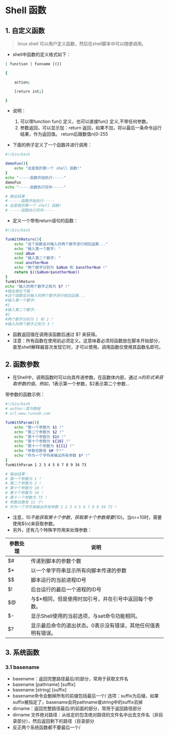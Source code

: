# Shell 函数

## 1. 自定义函数

>linux shell 可以用户定义函数，然后在shell脚本中可以随便调用。

* shell中函数的定义格式如下：

```sh
[ function ] funname [()]

{

    action;

    [return int;]

}
```

* 说明：
    1. 可以带function fun() 定义，也可以直接fun() 定义,不带任何参数。
    2. 参数返回，可以显示加：return 返回，如果不加，将以最后一条命令运行结果，作为返回值。 return后跟数值n(0-255

* 下面的例子定义了一个函数并进行调用：

```sh
#!/bin/bash

demoFun(){
    echo "这是我的第一个 shell 函数!"
}
echo "-----函数开始执行-----"
demoFun
echo "-----函数执行完毕-----"

# 输出结果：
# -----函数开始执行-----
# 这是我的第一个 shell 函数!
# -----函数执行完毕-----
```

* 定义一个带有return语句的函数：

```sh
#!/bin/bash

funWithReturn(){
    echo "这个函数会对输入的两个数字进行相加运算..."
    echo "输入第一个数字: "
    read aNum
    echo "输入第二个数字: "
    read anotherNum
    echo "两个数字分别为 $aNum 和 $anotherNum !"
    return $(($aNum+$anotherNum))
}
funWithReturn
echo "输入的两个数字之和为 $? !"
#输出类似下面：
#这个函数会对输入的两个数字进行相加运算...
#输入第一个数字:
#1
#输入第二个数字:
#2
#两个数字分别为 1 和 2 !
#输入的两个数字之和为 3 !

```

* 函数返回值在调用该函数后通过 $? 来获得。
* 注意：所有函数在使用前必须定义。这意味着必须将函数放在脚本开始部分，直至shell解释器首次发现它时，才可以使用。调用函数仅使用其函数名即可。

## 2. 函数参数

* 在Shell中，调用函数时可以向其传递参数。在函数体内部，通过 $n 的形式来获取参数的值，例如，$1表示第一个参数，$2表示第二个参数...

带参数的函数示例：

```sh
#!/bin/bash
# author:菜鸟教程
# url:www.runoob.com

funWithParam(){
    echo "第一个参数为 $1 !"
    echo "第二个参数为 $2 !"
    echo "第十个参数为 $10 !"
    echo "第十个参数为 ${10} !"
    echo "第十一个参数为 ${11} !"
    echo "参数总数有 $# 个!"
    echo "作为一个字符串输出所有参数 $* !"
}
funWithParam 1 2 3 4 5 6 7 8 9 34 73

# 输出结果：
# 第一个参数为 1 !
# 第二个参数为 2 !
# 第十个参数为 10 !
# 第十个参数为 34 !
# 第十一个参数为 73 !
# 参数总数有 11 个!
# 作为一个字符串输出所有参数 1 2 3 4 5 6 7 8 9 34 73 !
```

* 注意，$10 不能获取第十个参数，获取第十个参数需要${10}。当n>=10时，需要使用${n}来获取参数。
* 另外，还有几个特殊字符用来处理参数：

参数处理|说明
---|---
$#|传递到脚本的参数个数
$*|以一个单字符串显示所有向脚本传递的参数
$$|脚本运行的当前进程ID号
$!|后台运行的最后一个进程的ID号
$@|与$*相同，但是使用时加引号，并在引号中返回每个参数。
$-|显示Shell使用的当前选项，与set命令功能相同。
$?|显示最后命令的退出状态。0表示没有错误，其他任何值表明有错误。

## 3. 系统函数

### 3.1 basename

* basename：返回完整路径最后/的部分，常用于获取文件名
* basename [pathname] [suffix]
* basename [string] [suffix]
* basename命令会删掉所有的前缀包括最后一个/
选项：suffix为后缀，如果suffix被指定了，basename会将pathname或string中的suffix去掉
* dirname：返回完整路径最后/的前面的部分，常用于返回路径部分
* dirname 文件绝对路径：从给定的包含绝对路径的文件名中出去文件名（非目录部分），然后返回剩下的路径（目录部分
* 反正两个系统函数都不要最后一个/
